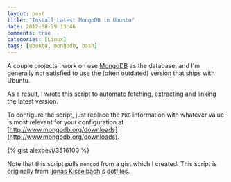 ```yaml
---
layout: post
title: "Install Latest MongoDB in Ubuntu"
date: 2012-08-29 13:46
comments: true
categories: [Linux]
tags: [ubuntu, mongodb, bash]
---
```


A couple projects I work on use [MongoDB](http://www.mongodb.org/) as the database, and I'm generally not satisfied to use the (often outdated) version that ships with Ubuntu.

As a result, I wrote this script to automate fetching, extracting and linking the latest version.

<!-- more -->

To configure the script, just replace the `PKG` information with whatever value is most relevant for your configuration at [http://www.mongodb.org/downloads](http://www.mongodb.org/downloads).

{% gist alexbevi/3516100 %}

Note that this script pulls `mongod` from a gist which I created. This script is originally from [Ijonas Kisselbach](https://github.com/ijonas)'s [dotfiles](https://raw.github.com/ijonas/dotfiles/master/etc/init.d/mongod).